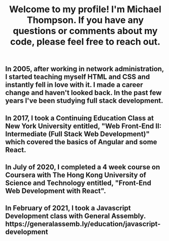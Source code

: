 
<body>
<header>
  <h1>
    Welcome to my profile! I'm Michael Thompson. If you have any questions or comments about my code, please feel free to reach out.
  </h1>
</header>
<section>
  <h2>In 2005, after working in network administration, I started teaching myself HTML and CSS and instantly fell in love with it. I made a career change and haven't looked back. In the past few years I've been studying full stack development.
  </h2>
  <h2>In 2017, I took a Continuing Education Class at New York University entitled, "Web Front-End II: Intermediate (Full Stack Web Development)" which covered the basics of Angular and some React.
  </h2>
  <h2>In July of 2020, I completed a 4 week course on Coursera with The Hong Kong University of Science and Technology entitled, "Front-End Web Development with React".</h2>
  <h2>In February of 2021, I took a Javascript Development class with General Assembly.<br/>https://generalassemb.ly/education/javascript-development 
  </h2>
</section>
</body>
